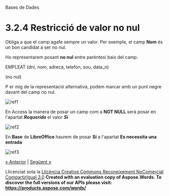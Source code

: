 Bases de Dades


# <a name="main"></a>**3.2.4 Restricció de valor no nul**


Obliga a que el camp agafe sempre un valor. Per exemple, el camp **Nom** és un bon candidat a ser no nul.

Ho representarem posant **no nul** entre parèntesi baix del camp.

EMPLEAT (dni, nom, adreca, telefon, sou, data\_n) 

(no nul)

P er mig de la representació alternativa, podem marcar amb un punt negre davant del camp no nul.

![ref1]



En Access la manera de posar un camp com a **NOT NULL** serà posar en l'apartat ***Requerido*** el valor ***Sí***

![ref2]

En **Base** de **LibreOffice** haurem de posar **Sí** a l'apartat **Es necessita una entrada**

![ref3]

[« Anterior](323_restricci_dunicitat.md) | [Següent »](325_integritat_referencial.md)

Llicenciat sota la [Llicència Creative Commons Reconeixement NoComercial CompartirIgual 3.0](http://creativecommons.org/licenses/by-nc-sa/3.0/)
**Created with an evaluation copy of Aspose.Words. To discover the full versions of our APIs please visit: https://products.aspose.com/words/**

[ref1]: 324_restricci_de_valor_no_nul.002.png
[ref2]: 324_restricci_de_valor_no_nul.003.png
[ref3]: 324_restricci_de_valor_no_nul.004.png
